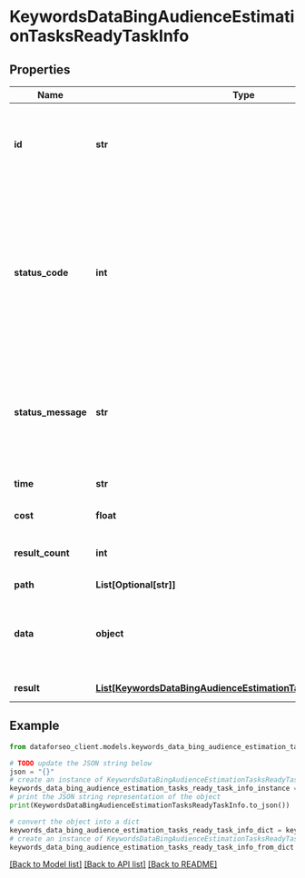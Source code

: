 # KeywordsDataBingAudienceEstimationTasksReadyTaskInfo


## Properties

Name | Type | Description | Notes
------------ | ------------- | ------------- | -------------
**id** | **str** | task identifier unique task identifier in our system in the UUID format | [optional] 
**status_code** | **int** | status code of the task generated by DataForSEO, can be within the following range: 10000-60000 you can find the full list of the response codes here | [optional] 
**status_message** | **str** | informational message of the task you can find the full list of general informational messages here | [optional] 
**time** | **str** | execution time, seconds | [optional] 
**cost** | **float** | total tasks cost, USD | [optional] 
**result_count** | **int** | number of elements in the result array | [optional] 
**path** | **List[Optional[str]]** | URL path | [optional] 
**data** | **object** | contains the same parameters that you specified in the POST request | [optional] 
**result** | [**List[KeywordsDataBingAudienceEstimationTasksReadyResultInfo]**](KeywordsDataBingAudienceEstimationTasksReadyResultInfo.md) | array of results | [optional] 

## Example

```python
from dataforseo_client.models.keywords_data_bing_audience_estimation_tasks_ready_task_info import KeywordsDataBingAudienceEstimationTasksReadyTaskInfo

# TODO update the JSON string below
json = "{}"
# create an instance of KeywordsDataBingAudienceEstimationTasksReadyTaskInfo from a JSON string
keywords_data_bing_audience_estimation_tasks_ready_task_info_instance = KeywordsDataBingAudienceEstimationTasksReadyTaskInfo.from_json(json)
# print the JSON string representation of the object
print(KeywordsDataBingAudienceEstimationTasksReadyTaskInfo.to_json())

# convert the object into a dict
keywords_data_bing_audience_estimation_tasks_ready_task_info_dict = keywords_data_bing_audience_estimation_tasks_ready_task_info_instance.to_dict()
# create an instance of KeywordsDataBingAudienceEstimationTasksReadyTaskInfo from a dict
keywords_data_bing_audience_estimation_tasks_ready_task_info_from_dict = KeywordsDataBingAudienceEstimationTasksReadyTaskInfo.from_dict(keywords_data_bing_audience_estimation_tasks_ready_task_info_dict)
```
[[Back to Model list]](../README.md#documentation-for-models) [[Back to API list]](../README.md#documentation-for-api-endpoints) [[Back to README]](../README.md)


